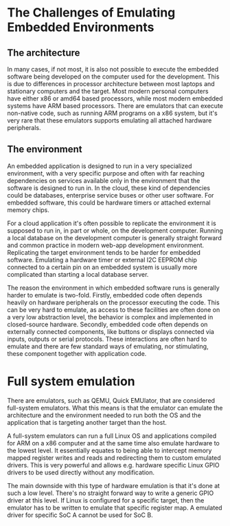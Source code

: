 The Challenges of Emulating Embedded Environments
=================================================

The architecture
----------------

In many cases, if not most, it is also not possible to execute the embedded software being developed on the computer used for the development. This is due to differences in processor architecture between most laptops and stationary computers and the target. Most modern personal computers have either x86 or amd64 based processors, while most modern embedded systems have ARM based processors. There are emulators that can execute non-native code, such as running ARM programs on a x86 system, but it's very rare that these emulators supports emulating all attached hardware peripherals.

The environment
---------------

An embedded application is designed to run in a very specialized environment, with a very specific purpose and often with far reaching dependencies on services available only in the environment that the software is designed to run in. In the cloud, these kind of dependencies could be databases, enterprise service buses or other user software. For embedded software, this could be hardware timers or attached external memory chips.

For a cloud application it's often possible to replicate the environment it is supposed to run in, in part or whole, on the development computer. Running a local database on the development computer is generally straight forward and common practice in modern web-app development environment. Replicating the target environment tends to be harder for embedded software. Emulating a hardware timer or external I2C EEPROM chip connected to a certain pin on an embedded system is usually more complicated than starting a local database server.

The reason the environment in which embedded software runs is generally harder to emulate is two-fold. Firstly, embedded code often depends heavily on hardware peripherals on the processor executing the code. This can be very hard to emulate, as access to these facilities are often done on a very low abstraction level, the behavior is complex and implemented in closed-source hardware. Secondly, embedded code often depends on externally connected components, like buttons or displays connected via inputs, outputs or serial protocols. These interactions are often hard to emulate and there are few standard ways of emulating, nor stimulating, these component together with application code.

Full system emulation
=====================
There are emulators, such as QEMU, Quick EMUlator, that are considered full-system emulators. What this means is that the emulator can emulate the architecture and the environment needed to run both the OS and the application that is targeting another target than the host.

A full-system emulators can run a full Linux OS and applications compiled for ARM on a x86 computer and at the same time also emulate hardware to the lowest level. It essentially equates to being able to intercept memory mapped register writes and reads and redirecting them to custom emulated drivers. This is very powerful and allows e.g. hardware specific Linux GPIO drivers to be used directly without any modification.

The main downside with this type of hardware emulation is that it's done at such a low level. There's no straight forward way to write a generic GPIO driver at this level. If Linux is configured for a specific target, then the emulator has to be written to emulate that specific register map. A emulated driver for specific SoC A cannot be used for SoC B.

